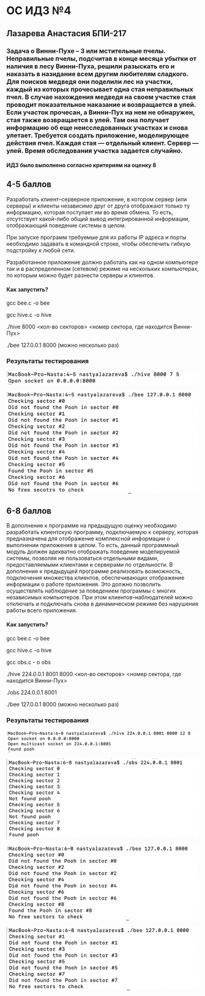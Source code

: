 # ОС ИДЗ №4
## Лазарева Анастасия БПИ-217
### Задача о Винни-Пухе – 3 или мстительные пчелы. Неправильные пчелы, подсчитав в конце месяца убытки от наличия в лесу Винни-Пуха, решили разыскать его и наказать в назидание всем другим любителям сладкого. Для поисков медведя они поделили лес на участки, каждый из которых прочесывает одна стая неправильных пчел. В случае нахождения медведя на своем участке стая проводит показательное наказание и возвращается в улей. Если участок прочесан, а Винни-Пух на нем не обнаружен, стая также возвращается в улей. Там она получает информацию об еще неисследованных участках и снова улетает. Требуется создать приложение, моделирующее действия пчел. Каждая стая — отдельный клиент. Сервер — улей. Время обследования участка задается случайно.

#### ИДЗ было выполнено согласно критериям на оценку 8
## 4-5 баллов

Разработать клиент–серверное приложение, в котором сервер (или серверы) и клиенты независимо друг от друга отображают только ту информацию, которая поступает им во время обмена. То есть, отсутствует какой-либо общий вывод интегрированной информации, отображающий поведение системы в целом.

При запуске программ требуемые для их работы IP адреса и порты необходимо задавать в командной строке, чтобы обеспечить гибкую подстройку к любой сети.

Разработанное приложение должно работать как на одном компьютере так и в распределенном (сетевом) режиме на нескольких компьютерах, по которым можно будет разнести серверы и клиентов.

#### Как запустить?
gcc bee.c -o bee

gcc hive.c -o hive

./hive 8000 <кол-во секторов> <номер сектора, где находится Винни-Пух>

./bee 127.0.0.1 8000 (можно несколько раз)

### Результаты тестирования
![img](/4-5/image1.png)

![img](/4-5/image2.png)

## 6-8 баллов
В дополнение к программе на предыдущую оценку необходимо разработать клиентскую программу, подключаемую к серверу, которая предназначена для отображение комплексной информации о выполнении приложения в целом. То есть, данный программный модуль должен адекватно отображать поведение моделируемой системы, позволяя не пользоваться отдельными видами, предоставляемыми клиентами и серверами по отдельности. В дополнение к предыдущей программе реализовать возможность, подключения множества клиентов, обеспечивающих отображение информации о работе приложения. Это должно позволить осуществлять наблюдение за поведением программы с многих независимых компьютеров. При этом клиентов–наблюдателей
можно отключать и подключать снова в динамическом режиме без нарушения работы всего приложения.

#### Как запустить?
gcc bee.c -o bee

gcc hive.c -o hive

gcc obs.c - o obs

./hive 224.0.0.1 8001 8000 <кол-во секторов> <номер сектора, где находится Винни-Пух>

./obs 224.0.0.1 8001

./bee 127.0.0.1 8000 (можно несколько раз)


### Результаты тестирования
![img](/6-8/image4.png)

![img](/6-8/image5.png)

![img](/6-8/image6.png)

![img](/6-8/image7.png)

